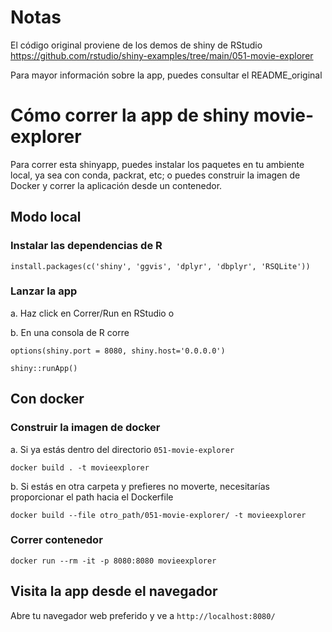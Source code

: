 # Notas
El código original proviene de los demos de shiny de RStudio https://github.com/rstudio/shiny-examples/tree/main/051-movie-explorer

Para mayor información sobre la app, puedes consultar el README_original


# Cómo correr la app de shiny movie-explorer
Para correr esta shinyapp, puedes instalar los paquetes en tu ambiente local, ya sea con conda, packrat, etc; o puedes construir la imagen de Docker y correr la aplicación desde un contenedor.

## Modo local
### Instalar las dependencias de R
```
install.packages(c('shiny', 'ggvis', 'dplyr', 'dbplyr', 'RSQLite'))
```

### Lanzar la app
a. Haz click en Correr/Run en RStudio o

b. En una consola de R corre
```
options(shiny.port = 8080, shiny.host='0.0.0.0')

shiny::runApp()
```

## Con docker
### Construir la imagen de docker
a. Si ya estás dentro del directorio `051-movie-explorer`

```
docker build . -t movieexplorer
```

b. Si estás en otra carpeta y prefieres no moverte, necesitarías proporcionar el path hacia el Dockerfile
```
docker build --file otro_path/051-movie-explorer/ -t movieexplorer
```

### Correr contenedor
```
docker run --rm -it -p 8080:8080 movieexplorer
```

## Visita la app desde el navegador
Abre tu navegador web preferido y ve a `http://localhost:8080/`
